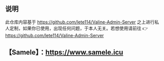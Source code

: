 ## 说明

此仓库内容基于 https://github.com/lete114/Valine-Admin-Server 之上进行私人定制，如果你已使用，出现任何问题，于本人无关。若想使用请前往 👉 https://github.com/lete114/Valine-Admin-Server

## 【Samele】：https://www.samele.icu
